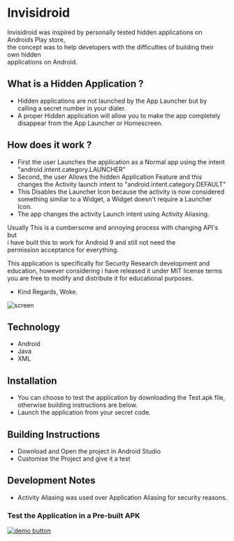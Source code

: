 # Invisidroid
Invisidroid was inspired by personally tested hidden applications on Androids Play store,    
the concept was to help developers with the difficulties of building their own hidden     
applications on Android.    

## What is a Hidden Application ?
* Hidden applications are not launched by the App Launcher but by calling a secret number in your dialer.    
* A proper Hidden application will allow you to make the app completely disappear from the App Launcher or Homescreen.

## How does it work ?
* First the user Launches the application as a Normal app using the intent "android.intent.category.LAUNCHER"
* Second, the user Allows the hidden Application Feature and this changes the Activity launch intent to
"android.intent.category.DEFAULT"
* This Disables the Launcher Icon because the activity is now considered something similar to a Widget, a 
Widget doesn't require a Launcher Icon.
* The app changes the activity Launch intent using Activity Aliasing.


Usually This is a cumbersome and annoying process with changing API's but     
i have built this to work for Android 9 and still not need the     
permission acceptance for everything.    
 
This application is specifically for Security Research development and     
education, however considering i have released it under MIT license terms     
you are free to modify and distribute it for educational purposes.    
    
- Kind Regards, Woke.   


![screen](IMG_20200616_120406.jpg)


## Technology
* Android
* Java
* XML

## Installation
* You can choose to test the application by downloading the Test.apk file,    
  otherwise building instructions are below.    
* Launch the application from your secret code.   

## Building Instructions
* Download and Open the project in Android Studio    
* Customise the Project and give it a test    


## Development Notes
* Activity Aliasing was used over Application Aliasing for security reasons.    


### Test the Application in a Pre-built APK
[![demo button](https://i.imgur.com/3Ugm8J7.jpg)](https://github.com/WokeWorld/Invisidroid/blob/master/Invisidroid.apk?raw=true) 

